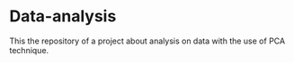 # Data-analysis
This the repository of a project about analysis on data with the use of PCA technique.
